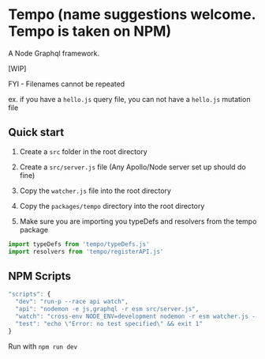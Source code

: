 # Tempo (name suggestions welcome. Tempo is taken on NPM)

A Node Graphql framework.

[WIP]

FYI - Filenames cannot be repeated

ex. if you have a `hello.js` query file, you can not have a `hello.js` mutation file

## Quick start

1. Create a `src` folder in the root directory

1. Create a `src/server.js` file (Any Apollo/Node server set up should do fine)

1. Copy the `watcher.js` file into the root directory

1. Copy the `packages/tempo` directory into the root directory

1. Make sure you are importing you typeDefs and resolvers from the tempo package

```js
import typeDefs from 'tempo/typeDefs.js'
import resolvers from 'tempo/registerAPI.js'
```

## NPM Scripts

```js
"scripts": {
  "dev": "run-p --race api watch",
  "api": "nodemon -e js,graphql -r esm src/server.js",
  "watch": "cross-env NODE_ENV=development nodemon -r esm watcher.js --watch src/**/*.graphql",
  "test": "echo \"Error: no test specified\" && exit 1"
}
```

Run with `npm run dev`
